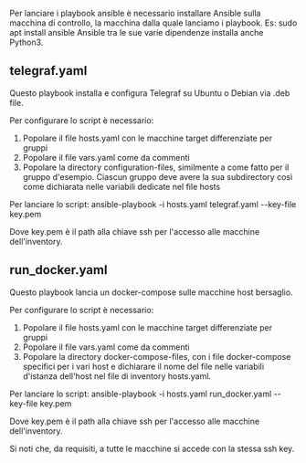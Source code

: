 Per lanciare i playbook ansible è necessario installare Ansible sulla macchina di controllo, la macchina dalla quale lanciamo i playbook.
Es: sudo apt install ansible
Ansible tra le sue varie dipendenze installa anche Python3.

## telegraf.yaml

Questo playbook installa e configura Telegraf su Ubuntu o Debian via .deb file.

Per configurare lo script è necessario:
1) Popolare il file hosts.yaml con le macchine target differenziate per gruppi
2) Popolare il file vars.yaml come da commenti
3) Popolare la directory configuration-files, similmente a come fatto per il gruppo d'esempio. Ciascun gruppo deve avere la sua subdirectory così come dichiarata nelle variabili dedicate nel file hosts

Per lanciare lo script: 
ansible-playbook -i hosts.yaml telegraf.yaml --key-file key.pem

Dove key.pem è il path alla chiave ssh per l'accesso alle macchine dell'inventory.

## run_docker.yaml

Questo playbook lancia un docker-compose sulle macchine host bersaglio.

Per configurare lo script è necessario:
1) Popolare il file hosts.yaml con le macchine target differenziate per gruppi
2) Popolare il file vars.yaml come da commenti
3) Popolare la directory docker-compose-files, con i file docker-compose specifici per i vari host e dichiarare il nome del file nelle variabili d'istanza dell'host nel file di inventory hosts.yaml.

Per lanciare lo script: 
ansible-playbook -i hosts.yaml run_docker.yaml --key-file key.pem

Dove key.pem è il path alla chiave ssh per l'accesso alle macchine dell'inventory.

Si noti che, da requisiti, a tutte le macchine si accede con la stessa ssh key.
